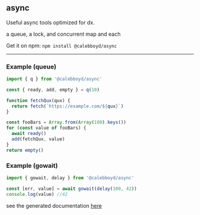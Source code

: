 ## async

Useful async tools optimized for dx.

a queue, a lock, and concurrent map and each

Get it on npm: `npm install @calebboyd/async`

---
### Example (queue)

```javascript
import { q } from '@calebboyd/async'

const { ready, add, empty } = q(10)

function fetchQux(qux) {
  return fetch(`https://example.com/${qux}`)
}

const fooBars = Array.from(Array(100).keys())
for (const value of fooBars) {
  await ready()
  add(fetchQux, value)
}
return empty()

```

### Example (gowait)

```javascript
import { gowait, delay } from '@calebboyd/async'

const [err, value] = await gowait(delay(100, 42))
console.log(value) //42
```

see the generated documentation [here](/docs/modules.md)
